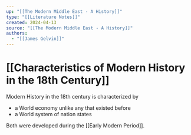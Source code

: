 ```yaml
---
up: "[[The Modern Middle East - A History]]"
type: "[[Literature Notes]]"
created: 2024-04-13
source: "[[The Modern Middle East - A History]]"
authors:
  - "[[James Gelvin]]"
---
```

# [[Characteristics of Modern History in the 18th Century]]

Modern History in the 18th century is characterized by

- a World economy unlike any that existed before
- a World system of nation states

Both were developed during the [[Early Modern Period]].
